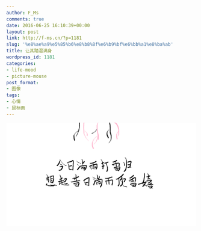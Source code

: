```yaml
---
author: F_Ms
comments: true
date: 2016-06-25 16:10:39+00:00
layout: post
link: http://f-ms.cn/?p=1181
slug: '%e8%ae%a9%e5%85%b6%e8%b8%8f%e6%b9%bf%e6%bb%a1%e8%ba%ab'
title: 让其踏湿满身
wordpress_id: 1181
categories:
- life-mood
- picture-mouse
post_format:
- 图像
tags:
- 心情
- 鼠标画
---
```


![20160625_今日淌雨打雷归想起昔日淌雨打雷嬉](/img/post/wp/2016/06/20160625_今日淌雨打雷归想起昔日淌雨打雷嬉.png)
